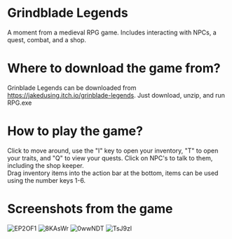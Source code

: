 # Grindblade Legends
A moment from a medieval RPG game.  Includes interacting with NPCs, a quest, combat, and a shop.

# Where to download the game from?
Grinblade Legends can be downloaded from https://jakedusing.itch.io/grinblade-legends.  Just download, unzip, and run RPG.exe

# How to play the game?
Click to move around, use the "I" key to open your inventory, "T" to open your traits, and "Q" to view your quests.  Click on NPC's to talk to them, including the shop keeper.  
Drag inventory items into the action bar at the bottom, items can be used using the number keys 1-6.

# Screenshots from the game
![EP2OF1](https://github.com/jakedusing/GrindbladeLegends/assets/132010022/f7ee903c-46d2-4cca-abc5-0fcf7c3a09fc)
![8KAsWr](https://github.com/jakedusing/GrindbladeLegends/assets/132010022/e4c903d9-47bc-40d4-8aa8-4d2178928218)
![0wwNDT](https://github.com/jakedusing/GrindbladeLegends/assets/132010022/70cc43dd-a1da-48cc-835c-0f93733dc233)
![TsJ9zl](https://github.com/jakedusing/GrindbladeLegends/assets/132010022/d684f510-deae-497d-a644-7498c75b9123)
